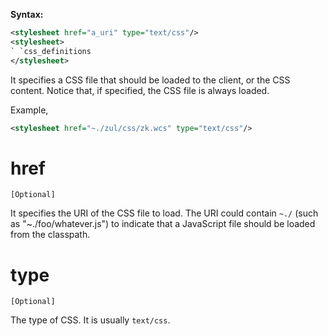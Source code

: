 **Syntax:**

```xml
<stylesheet href="a_uri" type="text/css"/>  
<stylesheet>  
` `css_definitions  
</stylesheet>
```

It specifies a CSS file that should be loaded to the client, or the CSS
content. Notice that, if specified, the CSS file is always loaded.

Example,

``` xml
<stylesheet href="~./zul/css/zk.wcs" type="text/css"/>
```

# href

`[Optional]`

It specifies the URI of the CSS file to load. The URI could contain
`~./` (such as "~./foo/whatever.js") to indicate that a JavaScript file
should be loaded from the classpath.

# type

`[Optional]`

The type of CSS. It is usually `text/css`.
